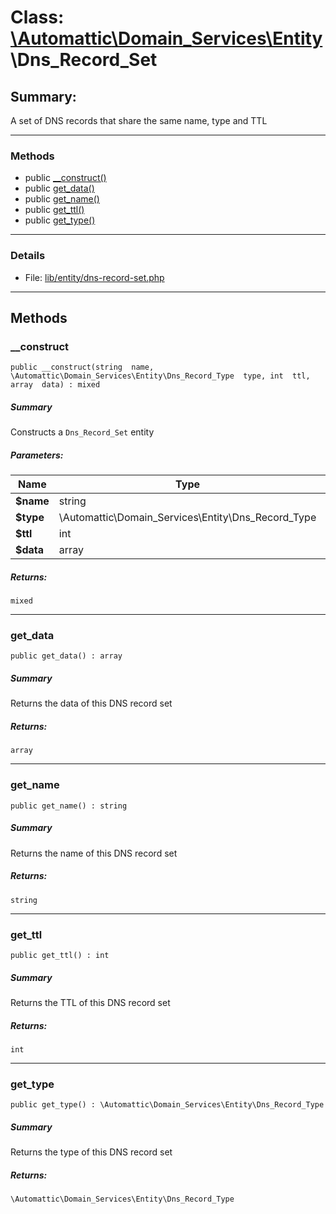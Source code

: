 # Class: [\Automattic](../namespaces/automattic.md)[\Domain_Services](../namespaces/automattic-domain-services.md)[\Entity](../namespaces/automattic-domain-services-entity.md)\Dns_Record_Set

## Summary:

A set of DNS records that share the same name, type and TTL


---

### Methods

* public [__construct()](#method___construct)
* public [get_data()](#method_get_data)
* public [get_name()](#method_get_name)
* public [get_ttl()](#method_get_ttl)
* public [get_type()](#method_get_type)

---

### Details

* File: [lib/entity/dns-record-set.php](../../lib/entity/dns-record-set.php)

---

## Methods

<a id="method___construct"></a>
### __construct

```
public __construct(string  name, \Automattic\Domain_Services\Entity\Dns_Record_Type  type, int  ttl, array  data) : mixed
```

##### Summary

Constructs a `Dns_Record_Set` entity

##### Parameters:

| Name | Type | Default |
|------|------|---------|
| **$name** | string |  |
| **$type** | \Automattic\Domain_Services\Entity\Dns_Record_Type |  |
| **$ttl** | int |  |
| **$data** | array |  |

##### Returns:

```
mixed
```

---

<a id="method_get_data"></a>
### get_data

```
public get_data() : array
```

##### Summary

Returns the data of this DNS record set

##### Returns:

```
array
```

---

<a id="method_get_name"></a>
### get_name

```
public get_name() : string
```

##### Summary

Returns the name of this DNS record set

##### Returns:

```
string
```

---

<a id="method_get_ttl"></a>
### get_ttl

```
public get_ttl() : int
```

##### Summary

Returns the TTL of this DNS record set

##### Returns:

```
int
```

---

<a id="method_get_type"></a>
### get_type

```
public get_type() : \Automattic\Domain_Services\Entity\Dns_Record_Type
```

##### Summary

Returns the type of this DNS record set

##### Returns:

```
\Automattic\Domain_Services\Entity\Dns_Record_Type
```
